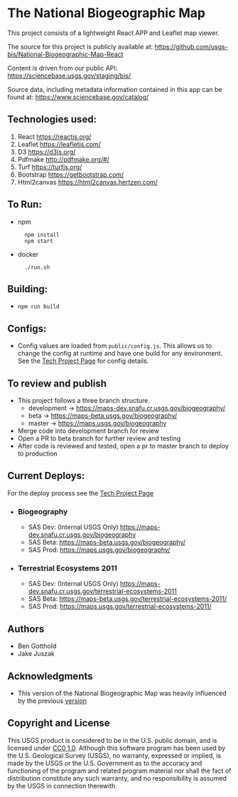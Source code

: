 # The National Biogeographic Map

This project consists of a lightweight React APP and Leaflet map viewer.

The source for this project is publicly available at:
https://github.com/usgs-bis/National-Biogeographic-Map-React

Content is driven from our public API:
https://sciencebase.usgs.gov/staging/bis/

Source data, including metadata information contained in this app can be found at:
https://www.sciencebase.gov/catalog/

## Technologies used:
1. React https://reactjs.org/
2. Leaflet https://leafletjs.com/
3. D3 https://d3js.org/
4. Pdfmake http://pdfmake.org/#/
5. Turf https://turfjs.org/
6. Bootstrap https://getbootstrap.com/
7. Html2canvas https://html2canvas.hertzen.com/

## To Run:

* npm

        npm install
        npm start

* docker

        ./run.sh

## Building:

* `npm run build`

## Configs:
* Config values are loaded from `public/config.js`. This allows us to change the config at runtime and have one build for any environment. See the 
[Tech Project Page](https://doimspp.sharepoint.com/sites/usgs-fort-development/SitePages/BCB.aspx) for config details.

## To review and publish

* This project follows a three branch structure.
     * development ->  https://maps-dev.snafu.cr.usgs.gov/biogeography/
     * beta ->  https://maps-beta.usgs.gov/biogeography/
     * master -> https://maps.usgs.gov/biogeography
* Merge code into development branch for review
* Open a PR to beta branch for further review and testing
* After code is reviewed and tested, open a pr to master branch to deploy to production

## Current Deploys:

For the deploy process see the [Tech Project Page](https://doimspp.sharepoint.com/sites/usgs-fort-development/SitePages/BCB.aspx)

* ### Biogeography

    * SAS Dev: (Internal USGS Only) https://maps-dev.snafu.cr.usgs.gov/biogeography
    * SAS Beta: https://maps-beta.usgs.gov/biogeography/
    * SAS Prod: https://maps.usgs.gov/biogeography/

* ### Terrestrial Ecosystems 2011

    * SAS Dev: (Internal USGS Only) https://maps-dev.snafu.cr.usgs.gov/terrestrial-ecosystems-2011
    * SAS Beta: https://maps-beta.usgs.gov/terrestrial-ecosystems-2011/
    * SAS Prod: https://maps.usgs.gov/terrestrial-ecosystems-2011/

## Authors

* Ben Gotthold
* Jake Juszak

## Acknowledgments

* This version of the  National Biogeographic Map was heavily influenced by the previous <a href="https://github.com/usgs-bis/nbm_front_end" target="_blank">version</a>


## Copyright and License

<p>This USGS product is considered to be in the U.S. public domain, and is licensed under <a href="https://creativecommons.org/publicdomain/zero/1.0/" target="_blank">CC0 1.0</a>.
Although this software program has been used by the U.S. Geological Survey (USGS), no warranty, expressed or implied, is made by the USGS or the U.S. Government as to the accuracy and functioning of the program and related program material nor shall the fact of distribution constitute any such warranty, and no responsibility is assumed by the USGS in connection therewith. </p>
